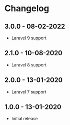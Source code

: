 # Changelog

## 3.0.0 - 08-02-2022
- Laravel 9 support

## 2.1.0 - 10-08-2020
- Laravel 8 support

## 2.0.0 - 13-01-2020
- Laravel 7 support

## 1.0.0 - 13-01-2020
- Initial release
